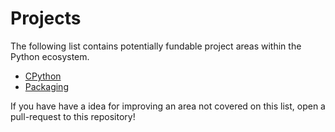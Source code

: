 # Projects

The following list contains potentially fundable project areas within the Python ecosystem.

- [CPython](https://github.com/python/steering-council/issues/26)
- [Packaging](https://github.com/psf/fundable-packaging-improvements)

If you have have a idea for improving an area not covered on this list, open a pull-request to this repository!
